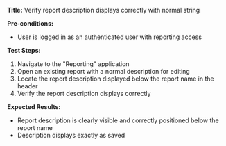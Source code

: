 **Title:** Verify report description displays correctly with normal string

**Pre-conditions:**
* User is logged in as an authenticated user with reporting access

**Test Steps:**
1. Navigate to the "Reporting" application
2. Open an existing report with a normal description for editing
3. Locate the report description displayed below the report name in the header
4. Verify the report description displays correctly

**Expected Results:**
* Report description is clearly visible and correctly positioned below the report name
* Description displays exactly as saved